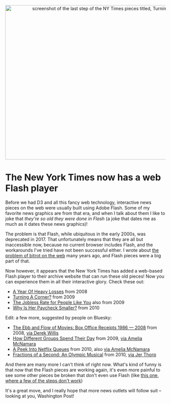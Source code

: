 <p align="center"><img src="https://media.eagereyes.org/wp-content/uploads/2024/01/turning-corner.png" width="646" height="485" alt="screenshot of the last step of the NY Times pieces titled, Turning A Corner" /></p>

# The New York Times now has a web Flash player

Before we had D3 and all this fancy web technology, interactive news pieces on the web were usually built using Adobe Flash. Some of my favorite news graphics are from that era, and when I talk about them I like to joke that _they're so old they were done in Flash_ (a joke that dates me as much as it dates these news graphics)!

The problem is that Flash, while ubiquitous in the early 2000s, was deprecated in 2017. That unfortunately means that they are all but inaccessible now, because no current browser includes Flash, and the workarounds I've tried have not been successful either. I wrote about [the problem of bitrot on the web](https://eagereyes.org/blog/2016/the-bits-are-rotting-in-the-state-of-data-journalism) many years ago, and Flash pieces were a big part of that.

Now however, it appears that the New York Times has added a web-based Flash player to their archive website that can run these old pieces! Now you can experience them in all their interactive glory. Check these out:

- [A Year Of Heavy Losses](https://archive.nytimes.com/www.nytimes.com/interactive/2008/09/15/business/20080916-treemap-graphic.html) from 2008
- [Turning A Corner?](https://archive.nytimes.com/www.nytimes.com/interactive/2009/07/02/business/economy/20090705-cycles-graphic.html) from 2009
- [The Jobless Rate for People Like You](https://archive.nytimes.com/www.nytimes.com/interactive/2009/11/06/business/economy/unemployment-lines.html) also from 2009
- [Why Is Her Paycheck Smaller?](https://archive.nytimes.com/www.nytimes.com/interactive/2009/03/01/business/20090301_WageGap.html) from 2010

Edit: a few more, suggested by people on Bluesky:
- [The Ebb and Flow of Movies: Box Office Receipts 1986 — 2008](https://archive.nytimes.com/www.nytimes.com/interactive/2008/02/23/movies/20080223_REVENUE_GRAPHIC.html) from 2008, [via Derek Willis](https://bsky.app/profile/dwillis.bsky.social/post/3kikmetdqee25)
- [How Different Groups Spend Their Day](https://archive.nytimes.com/www.nytimes.com/interactive/2009/07/31/business/20080801-metrics-graphic.html) from 2009, [via Amelia McNamara](https://bsky.app/profile/ameliamn.bsky.social/post/3kil4zstuc72b)
- [A Peek Into Netflix Queues](https://archive.nytimes.com/www.nytimes.com/interactive/2010/01/10/nyregion/20100110-netflix-map.html) from 2010, also [via Amelia McNamara](https://bsky.app/profile/ameliamn.bsky.social/post/3kil4zstuc72b)
- [Fractions of a Second: An Olympic Musical](https://archive.nytimes.com/www.nytimes.com/interactive/2010/02/26/sports/olympics/20100226-olysymphony.html?_r=1) from 2010, [via Jer Thorp](https://bsky.app/profile/jerthorp.bsky.social/post/3kikem7r3rz2n)

And there are many more I can't think of right now. What's kind of funny is that now that the Flash pieces are working again, it's even more painful to see some other pieces be broken that don't even use Flash (like [this one, where a few of the steps don't work](https://archive.nytimes.com/www.nytimes.com/interactive/2013/04/16/science/disease-overlap-in-elderly.html))

It's a great move, and I really hope that more news outlets will follow suit – looking at you, Washington Post!
